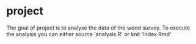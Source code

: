 
# project

<!-- badges: start -->
<!-- badges: end -->

The goal of project is to analyse the data of the wood survey. To execute the analysis you can either source 'analysis.R' or knit 'index.Rmd'

